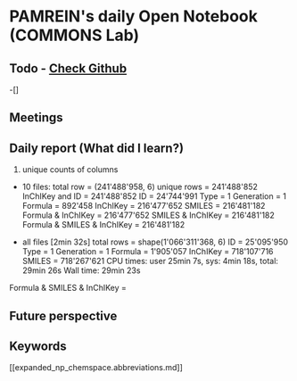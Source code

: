 
# PAMREIN's daily Open Notebook (COMMONS Lab)

## Todo - [Check Github](https://github.com/orgs/commons-research/projects/2/views/1)
-[]


## Meetings



## Daily report (What did I learn?)

1. unique counts of columns
- 10 files:
total row = (241'488'958, 6)
unique rows = 241'488'852
InChIKey and ID = 241'488'852
ID = 24'744'991
Type = 1
Generation = 1
Formula = 892'458
InChIKey = 216'477'652
SMILES = 216'481'182
Formula & InChIKey = 216'477'652
SMILES & InChIKey = 216'481'182
Formula & SMILES & InChIKey = 216'481'182


- all files [2min 32s]
total rows = shape(1'066'311'368, 6)
ID = 25'095'950
Type = 1
Generation = 1
Formula = 1'905'057
InChIKey = 718'107'716
SMILES = 718'267'621
CPU times: user 25min 7s, sys: 4min 18s, total: 29min 26s
Wall time: 29min 23s

Formula & SMILES & InChIKey = 



## Future perspective



## Keywords
[[expanded_np_chemspace.abbreviations.md]]
